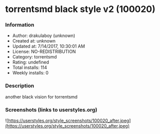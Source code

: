 # torrentsmd black style v2 (100020)

### Information
- Author: drakulaboy (unknown)
- Created at: unknown
- Updated at: 7/14/2017, 10:30:01 AM
- License: NO-REDISTRIBUTION
- Category: torrentsmd
- Rating: undefined
- Total installs: 114
- Weekly installs: 0


### Description
another black vision for torrentsmd


### Screenshots (links to userstyles.org)
![https://userstyles.org/style_screenshots/100020_after.jpeg](https://userstyles.org/style_screenshots/100020_after.jpeg)


